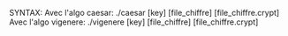SYNTAX:
 Avec l'algo caesar: ./caesar [key] [file_chiffre] [file_chiffre.crypt]
 Avec l'algo vigenere: ./vigenere [key] [file_chiffre] [file_chiffre.crypt]
